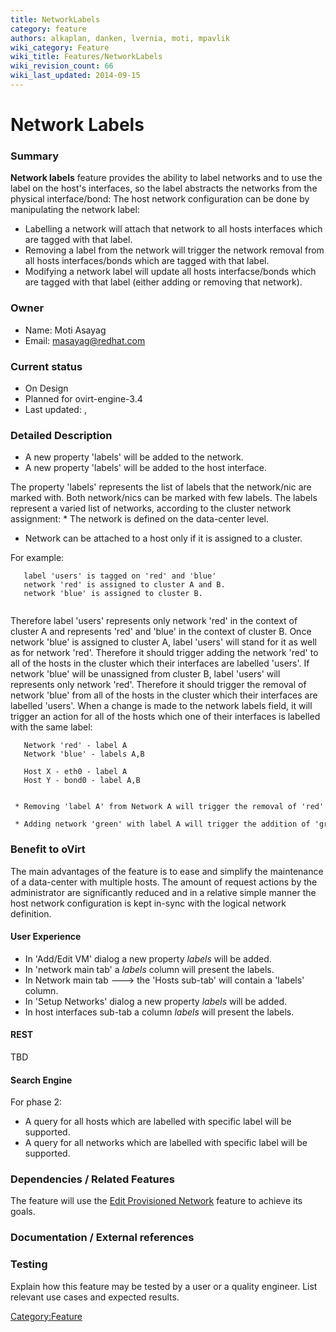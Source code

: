 ```yaml
---
title: NetworkLabels
category: feature
authors: alkaplan, danken, lvernia, moti, mpavlik
wiki_category: Feature
wiki_title: Features/NetworkLabels
wiki_revision_count: 66
wiki_last_updated: 2014-09-15
---
```


# Network Labels

### Summary

**Network labels** feature provides the ability to label networks and to use the label on the host's interfaces, so the label abstracts the networks from the physical interface/bond:
The host network configuration can be done by manipulating the network label:

*   Labelling a network will attach that network to all hosts interfaces which are tagged with that label.
*   Removing a label from the network will trigger the network removal from all hosts interfaces/bonds which are tagged with that label.
*   Modifying a network label will update all hosts interfacse/bonds which are tagged with that label (either adding or removing that network).

### Owner

*   Name: Moti Asayag
*   Email: <masayag@redhat.com>

### Current status

*   On Design
*   Planned for ovirt-engine-3.4
*   Last updated: ,

### Detailed Description

*   A new property 'labels' will be added to the network.
*   A new property 'labels' will be added to the host interface.

The property 'labels' represents the list of labels that the network/nic are marked with.
Both network/nics can be marked with few labels.
 The labels represent a varied list of networks, according to the cluster network assignment:
\* The network is defined on the data-center level.

*   Network can be attached to a host only if it is assigned to a cluster.

For example:

       label 'users' is tagged on 'red' and 'blue'
       network 'red' is assigned to cluster A and B. 
       network 'blue' is assigned to cluster B.
       

Therefore label 'users' represents only network 'red' in the context of cluster A and represents 'red' and 'blue' in the context of cluster B.
Once network 'blue' is assigned to cluster A, label 'users' will stand for it as well as for network 'red'. Therefore it should trigger adding the network 'red' to all of the hosts in the cluster which their interfaces are labelled 'users'.
If network 'blue' will be unassigned from cluster B, label 'users' will represents only network 'red'. Therefore it should trigger the removal of network 'blue' from all of the hosts in the cluster which their interfaces are labelled 'users'.
 When a change is made to the network labels field, it will trigger an action for all of the hosts which one of their interfaces is labelled with the same label:

       Network 'red' - label A
       Network 'blue' - labels A,B
       
       Host X - eth0 - label A
       Host Y - bond0 - label A,B
       
       * Removing 'label A' from Network A will trigger the removal of 'red' from eth0 (Host X) and from bond0 (Host Y)
       * Adding network 'green' with label A will trigger the addition of 'green' to eth0 (Host X) and to bond0 (Host Y)

### Benefit to oVirt

The main advantages of the feature is to ease and simplify the maintenance of a data-center with multiple hosts.
The amount of request actions by the administrator are significantly reduced and in a relative simple manner the host network configuration is kept in-sync with the logical network definition.

#### User Experience

*   In 'Add/Edit VM' dialog a new property *labels* will be added.
*   In 'network main tab' a *labels* column will present the labels.
*   In Network main tab ---> the 'Hosts sub-tab' will contain a 'labels' column.
*   In 'Setup Networks' dialog a new property *labels* will be added.
*   In host interfaces sub-tab a column *labels* will present the labels.

#### REST

TBD

#### Search Engine

For phase 2:

*   A query for all hosts which are labelled with specific label will be supported.
*   A query for all networks which are labelled with specific label will be supported.

### Dependencies / Related Features

The feature will use the [Edit Provisioned Network](Features/EditProvisionedNetwork) feature to achieve its goals.

### Documentation / External references

### Testing

Explain how this feature may be tested by a user or a quality engineer. List relevant use cases and expected results.

<Category:Feature>
